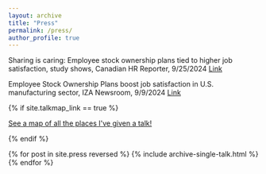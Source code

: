 ```yaml
---
layout: archive
title: "Press"
permalink: /press/
author_profile: true
---
```


Sharing is caring: Employee stock ownership plans tied to higher job satisfaction, study shows,
Canadian HR Reporter, 9/25/2024 [Link](https://github.com/academicpages/academicpages.github.io/blob/master/talkmap.ipynb](https://www.hrreporter.com/focus-areas/compensation-andbenefits/sharing-is-caring-employee-stock-ownership-plans-tied-to-higher-job-satisfaction-studyshows/388748))

Employee Stock Ownership Plans boost job satisfaction in U.S. manufacturing sector, IZA Newsroom, 9/9/2024 [Link](https://newsroom.iza.org/en/archive/research/employee-stock-ownership-plans-boost-job-satisfactionin-u-s-manufacturing-sector/)

{% if site.talkmap_link == true %}

<p style="text-decoration:underline;"><a href="/talkmap.html">See a map of all the places I've given a talk!</a></p>

{% endif %}

{% for post in site.press reversed %}
  {% include archive-single-talk.html %}
{% endfor %}
